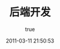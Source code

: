---
pageComponent:
  name: Catalogue
  data:
    path: 001.后端开发
    imgUrl: /img/web.png
    description: 服务端技术分享
title: 后端开发
date: 2011-03-11 21:50:53
permalink: /backend/
sidebar: false
article: false
comment: false
editLink: false
author:
  name: terwer
  link: https://github.com/terwer
---
